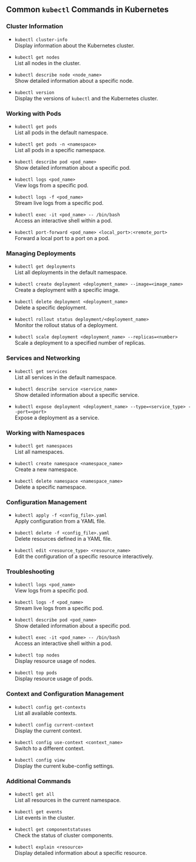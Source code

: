 ## Common `kubectl` Commands in Kubernetes

### Cluster Information

- `kubectl cluster-info`  
  Display information about the Kubernetes cluster.

- `kubectl get nodes`  
  List all nodes in the cluster.

- `kubectl describe node <node_name>`  
  Show detailed information about a specific node.

- `kubectl version`  
  Display the versions of `kubectl` and the Kubernetes cluster.

### Working with Pods

- `kubectl get pods`  
  List all pods in the default namespace.

- `kubectl get pods -n <namespace>`  
  List all pods in a specific namespace.

- `kubectl describe pod <pod_name>`  
  Show detailed information about a specific pod.

- `kubectl logs <pod_name>`  
  View logs from a specific pod.

- `kubectl logs -f <pod_name>`  
  Stream live logs from a specific pod.

- `kubectl exec -it <pod_name> -- /bin/bash`  
  Access an interactive shell within a pod.

- `kubectl port-forward <pod_name> <local_port>:<remote_port>`  
  Forward a local port to a port on a pod.

### Managing Deployments

- `kubectl get deployments`  
  List all deployments in the default namespace.

- `kubectl create deployment <deployment_name> --image=<image_name>`  
  Create a deployment with a specific image.

- `kubectl delete deployment <deployment_name>`  
  Delete a specific deployment.

- `kubectl rollout status deployment/<deployment_name>`  
  Monitor the rollout status of a deployment.

- `kubectl scale deployment <deployment_name> --replicas=<number>`  
  Scale a deployment to a specified number of replicas.

### Services and Networking

- `kubectl get services`  
  List all services in the default namespace.

- `kubectl describe service <service_name>`  
  Show detailed information about a specific service.

- `kubectl expose deployment <deployment_name> --type=<service_type> --port=<port>`  
  Expose a deployment as a service.

### Working with Namespaces

- `kubectl get namespaces`  
  List all namespaces.

- `kubectl create namespace <namespace_name>`  
  Create a new namespace.

- `kubectl delete namespace <namespace_name>`  
  Delete a specific namespace.

### Configuration Management

- `kubectl apply -f <config_file>.yaml`  
  Apply configuration from a YAML file.

- `kubectl delete -f <config_file>.yaml`  
  Delete resources defined in a YAML file.

- `kubectl edit <resource_type> <resource_name>`  
  Edit the configuration of a specific resource interactively.

### Troubleshooting

- `kubectl logs <pod_name>`  
  View logs from a specific pod.

- `kubectl logs -f <pod_name>`  
  Stream live logs from a specific pod.

- `kubectl describe pod <pod_name>`  
  Show detailed information about a specific pod.

- `kubectl exec -it <pod_name> -- /bin/bash`  
  Access an interactive shell within a pod.

- `kubectl top nodes`  
  Display resource usage of nodes.

- `kubectl top pods`  
  Display resource usage of pods.

### Context and Configuration Management

- `kubectl config get-contexts`  
  List all available contexts.

- `kubectl config current-context`  
  Display the current context.

- `kubectl config use-context <context_name>`  
  Switch to a different context.

- `kubectl config view`  
  Display the current kube-config settings.

### Additional Commands

- `kubectl get all`  
  List all resources in the current namespace.

- `kubectl get events`  
  List events in the cluster.

- `kubectl get componentstatuses`  
  Check the status of cluster components.

- `kubectl explain <resource>`  
  Display detailed information about a specific resource.
